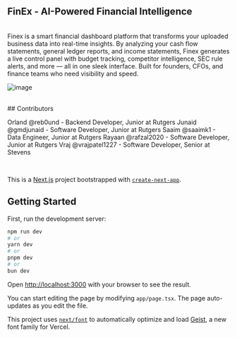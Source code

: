## FinEx - AI-Powered Financial Intelligence
<br>
Finex is a smart financial dashboard platform that transforms your uploaded business data into real-time insights. By analyzing your cash flow statements, general ledger reports, and income statements, Finex generates a live control panel with budget tracking, competitor intelligence, SEC rule alerts, and more — all in one sleek interface. Built for founders, CFOs, and finance teams who need visibility and speed.
<br>

![image](https://github.com/user-attachments/assets/fe77c34c-65a1-4369-991e-af85523e06ae)

<br>
## Contributors

Orland @reb0und - Backend Developer, Junior at Rutgers
Junaid @gmdjunaid - Software Developer, Junior at Rutgers
Saaim @saaimk1 - Data Engineer, Junior at Rutgers
Rayaan @rafzal2020 - Software Developer, Junior at Rutgers 
Vraj @vrajpatel1227 - Software Developer, Senior at Stevens

<br>

This is a [Next.js](https://nextjs.org) project bootstrapped with [`create-next-app`](https://nextjs.org/docs/app/api-reference/cli/create-next-app).

## Getting Started

First, run the development server:

```bash
npm run dev
# or
yarn dev
# or
pnpm dev
# or
bun dev
```

Open [http://localhost:3000](http://localhost:3000) with your browser to see the result.

You can start editing the page by modifying `app/page.tsx`. The page auto-updates as you edit the file.

This project uses [`next/font`](https://nextjs.org/docs/app/building-your-application/optimizing/fonts) to automatically optimize and load [Geist](https://vercel.com/font), a new font family for Vercel.



